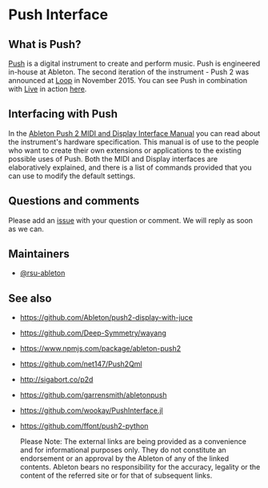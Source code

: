 Push Interface
==============

## What is Push?

[Push](https://www.ableton.com/en/push/) is a digital instrument to create and perform music. Push is engineered in-house at Ableton. The second iteration of the instrument - Push 2 was announced at [Loop](https://loop.ableton.com/) in November 2015. You can see Push in combination with [Live](https://www.ableton.com/en/live/) in action [here](https://www.youtube.com/watch?v=0CdMvkBOUgs).

## Interfacing with Push

In the [Ableton Push 2 MIDI and Display Interface Manual](doc/AbletonPush2MIDIDisplayInterface.asc) you can read about the instrument's hardware specification. This manual is of use to the people who want to create their own extensions or applications to the existing possible uses of Push. Both the MIDI and Display interfaces are elaboratively explained, and there is a list of commands provided that you can use to modify the default settings.

## Questions and comments

Please add an [issue](https://github.com/Ableton/push-interface/issues) with your question or comment. We will reply as soon as we can.

## Maintainers

* [@rsu-ableton](https://github.com/rsu-ableton)

## See also

* https://github.com/Ableton/push2-display-with-juce                      

* https://github.com/Deep-Symmetry/wayang
* https://www.npmjs.com/package/ableton-push2
* https://github.com/net147/Push2Qml
* http://sigabort.co/p2d
* https://github.com/garrensmith/abletonpush
* https://github.com/wookay/PushInterface.jl
* https://github.com/ffont/push2-python

  Please Note: The external links are being provided as a convenience and for informational purposes only. They do not constitute an endorsement or an approval by the Ableton of any of the linked contents. Ableton bears no responsibility for the accuracy, legality or
  the content of the referred site or for that of subsequent links.
